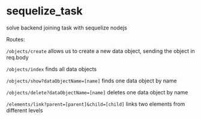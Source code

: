 # sequelize_task

solve backend joining task with sequelize nodejs


Routes:

`/objects/create` allows us to create a new data object, sending the object in req.body

`/objects/index` finds all data objects

`/objects/show?dataObjectName=[name]` finds one data object by name

`/objects/delete?dataObjectName=[name]` deletes one data object by name

`/elements/link?parent=[parent]&child=[child]` links two elements from different levels
